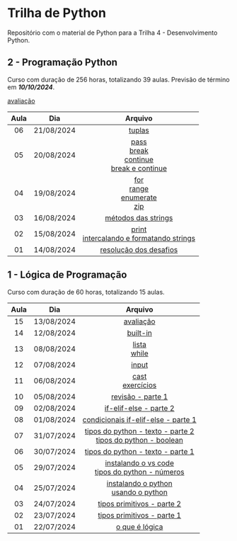 # Trilha de Python

Repositório com o material de Python para a Trilha 4 - Desenvolvimento Python.

## 2 - Programação Python

Curso com duração de 256 horas, totalizando 39 aulas. Previsão de término em ***10/10/2024***.

[avaliação](2.programacao-python/avaliacao.md)

| Aula | Dia | Arquivo |
| :----: | :----: | :----: |
| 06 | 21/08/2024 | [tuplas](2.programacao-python/tuplas.md) |
| 05 | 20/08/2024 | [pass](2.programacao-python/pass-break-continue.md#pass)<br>[break](2.programacao-python/pass-break-continue.md#break)<br>[continue](2.programacao-python/pass-break-continue.md#continue)<br>[break e continue](2.programacao-python/pass-break-continue.md#break-e-continue) |
| 04 | 19/08/2024 | [for](2.programacao-python/for-mais-funcoes.md)<br>[range](2.programacao-python/for-mais-funcoes.md#range)<br>[enumerate](2.programacao-python/for-mais-funcoes.md#enumerate)<br>[zip](2.programacao-python/for-mais-funcoes.md#zip)
| 03 | 16/08/2024 | [métodos das strings](2.programacao-python/metodos-strings.md) |
| 02 | 15/08/2024 | [print](2.programacao-python/print.md)<br>[intercalando e formatando strings](2.programacao-python/intercalando-formatando-strings.md)
| 01 | 14/08/2024 | [resolução dos desafios](1.logica-programacao/avaliacao/desafio.md) |

## 1 - Lógica de Programação

Curso com duração de 60 horas, totalizando 15 aulas.

| Aula | Dia | Arquivo |
| :----: | :----: | :----: |
| 15 | 13/08/2024 | [avaliação](1.logica-programacao/avaliacao/desafio.md) |
| 14 | 12/08/2024 | [built-in](1.logica-programacao/builtins.md) |
| 13 | 08/08/2024 | [lista](1.logica-programacao/lista-while.md)<br>[while](1.logica-programacao/lista-while.md#while) |
| 12 | 07/08/2024 | [input](1.logica-programacao/input.md) |
| 11 | 06/08/2024 | [cast](1.logica-programacao/cast.md)<br>[exercícios](1.logica-programacao/revisao-parte-1.md) |
| 10 | 05/08/2024 | [revisão - parte 1](1.logica-programacao/revisao-parte-1.md) |
| 09 | 02/08/2024 | [if-elif-else - parte 2](1.logica-programacao/condicionais-if-elif-else.md#if-aninhado) |
| 08 | 01/08/2024 | [condicionais if-elif-else - parte 1](1.logica-programacao/condicionais-if-elif-else.md) |
| 07 | 31/07/2024 | [tipos do python - texto - parte 2](1.logica-programacao/tipos-python.md#manipulando-strings)<br>[tipos do python - boolean](1.logica-programacao/tipos-python.md#lógico) |
| 06 | 30/07/2024 | [tipos do python - texto - parte 1](1.logica-programacao/tipos-python.md#texto) |
| 05 | 29/07/2024 | [instalando o vs code](1.logica-programacao/instalando-vscode.md)<br>[tipos do python - números](1.logica-programacao/tipos-python.md) |
| 04 | 25/07/2024 | [instalando o python](1.logica-programacao/instalando-python.md)<br>[usando o python](1.logica-programacao/usando-python.md) |
| 03 | 24/07/2024 | [tipos primitivos - parte 2](1.logica-programacao/tipos-primitivos.md#parênteses) |
| 02 | 23/07/2024 | [tipos primitivos - parte 1](1.logica-programacao/tipos-primitivos.md) |
| 01 | 22/07/2024 | [o que é lógica](1.logica-programacao/o-que-eh-logica.md) |
